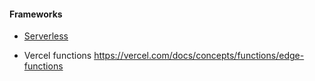 #### Frameworks
- [Serverless](https://www.serverless.com/)

- Vercel functions
https://vercel.com/docs/concepts/functions/edge-functions